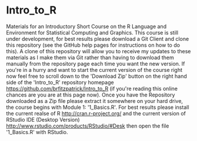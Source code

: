 # Intro_to_R
Materials for an Introductory Short Course on the R Language and Environment for Statistical Computing and Graphics.
This course is still under development, for best results please download a Git Client and clone this repository (see the GitHub help pages for instructions on how to do this).
A clone of this repository will allow you to receive my updates to these materials as I make them via Git rather than having to download them manually from the repository page each time you want the new version.
If you're in a hurry and want to start the current version of the course right now feel free to scroll down to the 'Download Zip' button on the right hand side of the 'Intro_to_R' repository homepage <https://github.com/brfitzpatrick/Intro_to_R> (if you're reading this online chances are you are at this page now).
Once you have the Repository downloaded as a Zip file please extract it somewhere on your hard drive, the course begins with Module 1: '1_Basics.R'.
For best results please install the current realse of R <http://cran.r-project.org/> and the current version of RStudio IDE (Desktop Version) <http://www.rstudio.com/products/RStudio/#Desk> then open the file '1_Basics.R' with RStudio.


